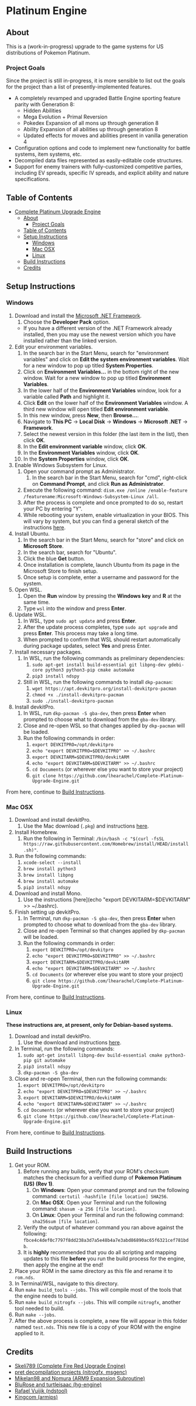 # Platinum Engine

## About

This is a (work-in-progress) upgrade to the game systems for US distributions of Pokemon Platinum.

### Project Goals

Since the project is still in-progress, it is more sensible to list out the goals for the project than a list of presently-implemented features.

* A completely revamped and upgraded Battle Engine sporting feature parity with Generation 8:
    * Hidden Abilities
    * Mega Evolution + Primal Reversion
    * Pokedex Expansion of all mons up through generation 8
    * Ability Expansion of all abilities up through generation 8
    * Updated effects for moves and abilities present in vanilla generation 4
* Configuration options and code to implement new functionality for battle systems, item systems, etc.
* Decompiled data files represented as easily-editable code structures.
* Support for enemy trainers with fully-customized competitive parties, including EV spreads, specific IV spreads, and explicit ability and nature specifications.

## Table of Contents

- [Complete Platinum Upgrade Engine](#complete-platinum-upgrade-engine)
  - [About](#about)
    - [Project Goals](#project-goals)
  - [Table of Contents](#table-of-contents)
  - [Setup Instructions](#setup-instructions)
    - [Windows](#windows)
    - [Mac OSX](#mac-osx)
    - [Linux](#linux)
  - [Build Instructions](#build-instructions)
  - [Credits](#credits)

## Setup Instructions

### Windows

1. Download and install the [Microsoft .NET Framework](https://dotnet.microsoft.com/en-us/download/dotnet-framework/net48).
   1. Choose the **Developer Pack** option.
   * If you have a different version of the .NET Framework already installed, then you may use the newest version which you have installed rather than the linked version.
2. Edit your environment variables.
   1. In the search bar in the Start Menu, search for "environment variables" and click on **Edit the system environment variables**. Wait for a new window to pop up titled **System Properties**.
   2. Click on **Environment Variables...** in the bottom right of the new window. Wait for a new window to pop up titled **Environment Variables**.
   3. In the lower half of the **Environment Variables** window, look for a variable called **Path** and highlight it.
   4. Click **Edit** on the lower half of the **Environment Variables** window. A third new window will open titled **Edit environment variable**.
   5. In this new window, press **New**, then **Browse...**.
   6. Navigate to **This PC** → **Local Disk** → **Windows** → **Microsoft .NET** → **Framework**.
   7. Select the newest version in this folder (the last item in the list), then click **OK**.
   8. In the **Edit environment variable** window, click **OK**.
   9. In the **Environment Variables** window, click **OK**.
   10. In the **System Properties** window, click **OK**.
3. Enable Windows Subsystem for Linux.
   1. Open your command prompt as Administrator.
      1. In the search bar in the Start Menu, search for "cmd", right-click on **Command Prompt**, and click **Run as Administrator**.
   2. Execute the following command: `dism.exe /online /enable-feature /featurename:Microsoft-Windows-Subsystem-Linux /all`.
   3. After the process is complete and once prompted to do so, restart your PC by entering "Y".
   4. While rebooting your system, enable virtualization in your BIOS. This will vary by system, but you can find a general sketch of the instructions [here](https://bce.berkeley.edu/enabling-virtualization-in-your-pc-bios.html).
4. Install Ubuntu.
   1. In the search bar in the Start Menu, search for "store" and click on **Microsoft Store**.
   2. In the search bar, search for "Ubuntu".
   3. Click the blue **Get** button.
   4. Once installation is complete, launch Ubuntu from its page in the Microsoft Store to finish setup.
   5. Once setup is complete, enter a username and password for the system.
5. Open WSL.
   1. Open the **Run** window by pressing the **Windows key** and **R** at the same time.
   2. Type `wsl` into the window and press **Enter**.
6. Update WSL.
   1. In WSL, type `sudo apt update` and press **Enter**.
   2. After the update process completes, type `sudo apt upgrade` and press **Enter**. This process may take a long time.
   3. When prompted to confirm that WSL should restart automatically during package updates, select **Yes** and press Enter.
7. Install necessary packages.
   1. In WSL, run the following commands as preliminary dependencies:
      1. `sudo apt-get install build-essential git libpng-dev gdebi-core python3 python3-pip cmake automake`
      2. `pip3 install ndspy`
   2. Still in WSL, run the following commands to install `dkp-pacman`:
      1. `wget https://apt.devkitpro.org/install-devkitpro-pacman`
      2. `chmod +x ./install-devkitpro-pacman`
      3. `sudo ./install-devkitpro-pacman`
8. Install devkitPro.
   1. In WSL, run `dkp-pacman -S gba-dev`, then press **Enter** when prompted to choose what to download from the `gba-dev` library.
   2. Close and re-open WSL so that changes applied by `dkp-pacman` will be loaded.
   3. Run the following commands in order:
      1. `export DEVKITPRO=/opt/devkitpro`
      2. `echo "export DEVKITPRO=$DEVKITPRO" >> ~/.bashrc`
      3. `export DEVKITARM=$DEVKITPRO/devkitARM`
      4. `echo "export DEVKITARM=$DEVKITARM" >> ~/.bashrc`
      5. `cd Documents` (or wherever else you want to store your project)
      6. `git clone https://github.com/lhearachel/Complete-Platinum-Upgrade-Engine.git`

From here, continue to [Build Instructions](#Build-Instructions).

### Mac OSX

1. Download and install devkitPro.
   1. Use the Mac download (`.pkg`) and instructions [here](https://github.com/devkitPro/pacman/releases).
2. Install Homebrew.
   1. Run the following in Terminal: `/bin/bash -c "$(curl -fsSL https://raw.githubusercontent.com/Homebrew/install/HEAD/install.sh)"`.
3. Run the following commands:
   1. `xcode-select --install`
   2. `brew install python3`
   3. `brew install libpng`
   4. `brew install automake`
   5. `pip3 install ndspy`
4. Download and install Mono.
   1. Use the instructions [here](echo "export DEVKITARM=$DEVKITARM" >> ~/.bashrc).
5. Finish setting up devkitPro.
   1. In Terminal, run `dkp-pacman -S gba-dev`, then press **Enter** when prompted to choose what to download from the `gba-dev` library.
   2. Close and re-open Terminal so that changes applied by `dkp-pacman` will be loaded.
   3. Run the following commands in order:
      1. `export DEVKITPRO=/opt/devkitpro`
      2. `echo "export DEVKITPRO=$DEVKITPRO" >> ~/.bashrc`
      3. `export DEVKITARM=$DEVKITPRO/devkitARM`
      4. `echo "export DEVKITARM=$DEVKITARM" >> ~/.bashrc`
      5. `cd Documents` (or wherever else you want to store your project)
      6. `git clone https://github.com/lhearachel/Complete-Platinum-Upgrade-Engine.git`

From here, continue to [Build Instructions](#Build-Instructions).

### Linux

**These instructions are, at present, only for Debian-based systems.**

1. Download and install devkitPro.
   1. Use the download and instructions [here](https://github.com/devkitPro/pacman/releases).
2. In Terminal, run the following commands:
   1. `sudo apt-get install libpng-dev build-essential cmake python3-pip git automake`
   2. `pip3 install ndspy`
   3. `dkp-pacman -S gba-dev`
3. Close and re-open Terminal, then run the following commands:
   1. `export DEVKITPRO=/opt/devkitpro`
   2. `echo "export DEVKITPRO=$DEVKITPRO" >> ~/.bashrc`
   3. `export DEVKITARM=$DEVKITPRO/devkitARM`
   4. `echo "export DEVKITARM=$DEVKITARM" >> ~/.bashrc`
   5. `cd Documents` (or wherever else you want to store your project)
   6. `git clone https://github.com/lhearachel/Complete-Platinum-Upgrade-Engine.git`

From here, continue to [Build Instructions](#Build-Instructions).

## Build Instructions

1. Get your ROM.
   1. Before running any builds, verify that your ROM's checksum matches the checksum for a verified dump of **Pokemon Platinum (US) (Rev 1)**.
      1. On **Windows**: Open your command prompt and run the following command: `certutil -hashfile [file location] SHA256`.
      2. On **Mac OSX**: Open your Terminal and run the following command: `shasum -a 256 [file location]`.
      3. On **Linux**: Open your Terminal and run the following command: `sha256sum [file location]`.
   2. Verify the output of whatever command you ran above against the following: `fbce4c4def0c7797f8dd238a3d7a5e48b4a7e3abd86890ac65f6321cef781bdb`.
   3. It is **highly** recommended that you do all scripting and mapping updates to this file **before** you run the build process for the engine, then apply the engine at the end!
2. Place your ROM in the same directory as this file and rename it to `rom.nds`.
3. In Terminal/WSL, navigate to this directory.
4. Run `make build_tools --jobs`. This will compile most of the tools that the engine needs to build.
5. Run `make build_nitrogfx --jobs`. This will compile `nitrogfx`, another tool needed to build.
6. Run `make --jobs`.
7. After the above process is complete, a new file will appear in this folder named `test.nds`. This new file is a copy of your ROM with the engine applied to it.

## Credits

* [Skeli789 (Complete Fire Red Upgrade Engine)](https://github.com/Skeli789/Complete-Fire-Red-Upgrade)
* [pret decompilation projects (nitrogfx, msgenc)](https://github.com/pret/pokediamond)
* [Mikelan98 and Nomura (ARM9 Expansion Subroutine)](https://pokehacking.com/tutorials/ramexpansion/)
* [BluRose and turtleisaac (hg-engine)](https://github.com/BluRosie/hg-engine)
* [Rafael Vuijik (ndstool)](https://github.com/devkitPro/ndstool)
* [Kingcom (armips)](https://github.com/Kingcom/armips)

